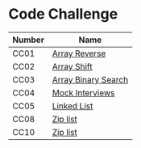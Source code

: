 # Code Challenge

| Number | Name                                                                                                                            |
| ------ | ------------------------------------------------------------------------------------------------------------------------------- |
| CC01   | [Array Reverse](https://amarh-ayman.github.io/401_data-structures-and-algorithms/array_reverse/array_reverse)                   |
| CC02   | [Array Shift](https://amarh-ayman.github.io/401_data-structures-and-algorithms/array-shift/array_shift)                         |
| CC03   | [Array Binary Search](https://amarh-ayman.github.io/401_data-structures-and-algorithms/array-binary-search/array_binary_search) |
| CC04   | [Mock Interviews](https://docs.google.com/spreadsheets/d/1_rSpQvQch8V333JayCRYhwW2f613ist_aUSOiFegEEg/edit?usp=sharing)         |
| CC05   | [Linked List](https://amarh-ayman.github.io/401_data-structures-and-algorithms/array-binary-search/linked_list)                 |
| CC08   | [Zip list](https://amarh-ayman.github.io/401_data-structures-and-algorithms/Data-Structures/challenges/ll-zip/LL_zip)           |
| CC10   | [Zip list](https://amarh-ayman.github.io/401_data-structures-and-algorithms/Data-Structures/stacks_and_queues/stacksAndQueue)   |
